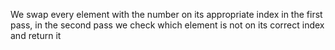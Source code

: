We swap every element with the number on its appropriate index in the first pass, in the second pass we check which element is not on its correct index and return it
